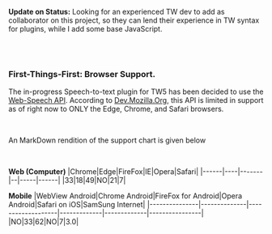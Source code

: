 **Update on Status:** Looking for an experienced TW dev to add as collaborator on this project, so they can lend their experience in TW syntax for plugins, while I add some base JavaScript.

<br />
<br />

### First-Things-First: Browser Support.
The in-progress Speech-to-text plugin for TW5 has been decided to use the [Web-Speech API](https://www.google.com/intl/en/chrome/demos/speech.html). According to [Dev.Mozilla.Org](https://developer.mozilla.org/en-US/docs/Web/API/Web_Speech_API), this API is limited in support as of right now to ONLY the Edge, Chrome, and Safari browsers.

<br />

An MarkDown rendition of the support chart is given below

<br />

**Web (Computer)**
|Chrome|Edge|FireFox|IE|Opera|Safari|
|------|----|-------|--|-----|------|
|33|18|49|NO|21|7|

**Mobile**
|WebView Android|Chrome Android|FireFox for Android|Opera Android|Safari on iOS|SamSung Internet|
|---------------|--------------|-------------------|-------------|-------------|----------------|
|NO|33|62|NO|7|3.0|
